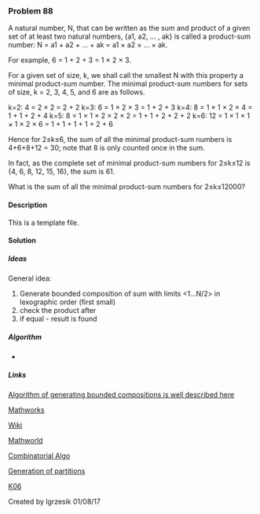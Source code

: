 
### Problem 88
A natural number, N, that can be written as the sum and product of a given set of at least two natural numbers, {a1, a2, ... , ak} is called a product-sum number: N = a1 + a2 + ... + ak = a1 × a2 × ... × ak.

For example, 6 = 1 + 2 + 3 = 1 × 2 × 3.

For a given set of size, k, we shall call the smallest N with this property a minimal product-sum number. The minimal product-sum numbers for sets of size, k = 2, 3, 4, 5, and 6 are as follows.

k=2: 4 = 2 × 2 = 2 + 2
k=3: 6 = 1 × 2 × 3 = 1 + 2 + 3
k=4: 8 = 1 × 1 × 2 × 4 = 1 + 1 + 2 + 4
k=5: 8 = 1 × 1 × 2 × 2 × 2 = 1 + 1 + 2 + 2 + 2
k=6: 12 = 1 × 1 × 1 × 1 × 2 × 6 = 1 + 1 + 1 + 1 + 2 + 6

Hence for 2≤k≤6, the sum of all the minimal product-sum numbers is 4+6+8+12 = 30; note that 8 is only counted once in the sum.

In fact, as the complete set of minimal product-sum numbers for 2≤k≤12 is {4, 6, 8, 12, 15, 16}, the sum is 61.

What is the sum of all the minimal product-sum numbers for 2≤k≤12000?
#### Description
This is a template file.

#### Solution

##### Ideas

General idea:
1) Generate bounded composition of sum with limits <1...N/2> in lexographic order (first small)
2) check the product after
3) if equal - result is found

##### Algorithm
*

##### Links
[Algorithm of generating bounded compositions is well described here](https://arxiv.org/abs/1302.6558)

[Mathworks](http://www.mathworks.com/matlabcentral/fileexchange/44186-restricted-integer-compositions-with-fixed-number-of-parts?focused=3801971&tab=function)

[Wiki](https://en.wikipedia.org/wiki/Partition_(number_theory))

[Mathworld](http://mathworld.wolfram.com/Partition.html)

[Combinatorial Algo](https://www.math.upenn.edu/~wilf/website/CombinatorialAlgorithms.pdf)

[Generation of partitions](http://www3.cs.stonybrook.edu/~algorith/files/generating-partitions.shtml)

[K06](http://jeromekelleher.net/downloads/k06.pdf)

Created by lgrzesik 01/08/17




